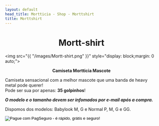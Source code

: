 ```yaml
---
layout: default
head_title: Mortticia - Shop - Morttshirt
title: Morttshirt
---
```


<h1 align="center">Mortt-shirt</h1>

<img src="{{ "/images/Mortt-shirt.png" }}" style="display: block;margin: 0 auto;">

<p align="center"><strong>Camiseta Mortticia Mascote</strong></p>
<p>Camiseta sensacional com a melhor mascote que uma banda de heavy metal pode querer!<br/>
	Pode ser sua por apenas: <strong>35 golpinhos</strong>!</p>
<p style="font-style: italic; font-weight: bold;">O modelo e o tamanho devem ser infomados por e-mail após a compra.</i></p>
<p>Dispomos dos modelos: Babylook M, G e Normal P, M, G e GG.</p>
<form action="https://pagseguro.uol.com.br/checkout/v2/payment.html" method="post">
	<input type="hidden" name="code" value="820CE7C4F4F402EFF4282FAE04C09CC4" />
	<input type="hidden" name="iot" value="button" />
	<input type="image" src="https://stc.pagseguro.uol.com.br/public/img/botoes/pagamentos/120x53-comprar-preto.gif"	 name="submit" alt="Pague com PagSeguro - é rápido, grátis e seguro!" />
</form>
